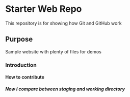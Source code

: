 # Starter Web Repo

This repository is for showing how Git and GitHub work

## Purpose

Sample website with plenty of files for demos

### Introduction

#### How to contribute

##### Now I compare between staging and working directory

